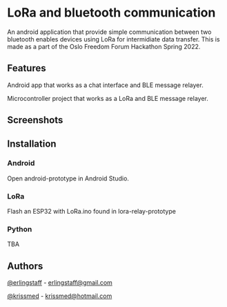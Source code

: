 # LoRa and bluetooth communication

An android application that provide simple communication between two bluetooth enables devices using LoRa for intermidiate data transfer. This is made as a part of the Oslo Freedom Forum Hackathon Spring 2022.

## Features

Android app that works as a chat interface and BLE message relayer.

Microcontroller project that works as a LoRa and BLE message relayer.

## Screenshots


## Installation

### Android

Open android-prototype in Android Studio.

### LoRa

Flash an ESP32 with LoRa.ino found in lora-relay-prototype

### Python

TBA

## Authors

[@erlingstaff](https://github.com/erlingstaff)  - erlingstaff@gmail.com

[@krissmed](https://github.com/krissmed) - krissmed@hotmail.com
